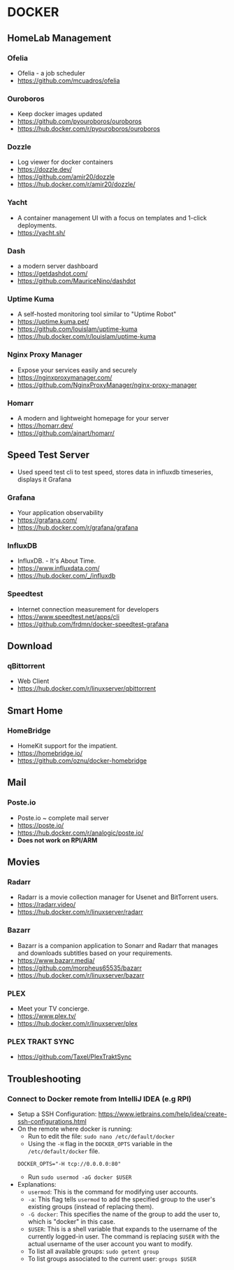 # DOCKER

## HomeLab Management

### Ofelia
* Ofelia - a job scheduler
* https://github.com/mcuadros/ofelia

### Ouroboros
* Keep docker images updated
* https://github.com/pyouroboros/ouroboros
* https://hub.docker.com/r/pyouroboros/ouroboros

### Dozzle
* Log viewer for docker containers
* https://dozzle.dev/
* https://github.com/amir20/dozzle
* https://hub.docker.com/r/amir20/dozzle/

### Yacht
* A container management UI with a focus on templates and 1-click deployments.
* https://yacht.sh/

### Dash
* a modern server dashboard
* https://getdashdot.com/
* https://github.com/MauriceNino/dashdot

### Uptime Kuma
* A self-hosted monitoring tool similar to "Uptime Robot"
* https://uptime.kuma.pet/
* https://github.com/louislam/uptime-kuma
* https://hub.docker.com/r/louislam/uptime-kuma

### Nginx Proxy Manager
* Expose your services easily and securely
* https://nginxproxymanager.com/
* https://github.com/NginxProxyManager/nginx-proxy-manager

### Homarr
* A modern and lightweight homepage for your server
* https://homarr.dev/
* https://github.com/ajnart/homarr/

## Speed Test Server

* Used speed test cli to test speed, stores data in influxdb timeseries, displays it Grafana

### Grafana
* Your application observability
* https://grafana.com/
* https://hub.docker.com/r/grafana/grafana

### InfluxDB
* InfluxDB. - It's About Time.
* https://www.influxdata.com/
* https://hub.docker.com/_/influxdb

### Speedtest
* Internet connection measurement for developers
* https://www.speedtest.net/apps/cli
* https://github.com/frdmn/docker-speedtest-grafana

## Download

### qBittorrent
* Web Client 
* https://hub.docker.com/r/linuxserver/qbittorrent

## Smart Home

### HomeBridge
* HomeKit support for the impatient.
* https://homebridge.io/
* https://github.com/oznu/docker-homebridge

## Mail

### Poste.io
* Poste.io ~ complete mail server
* https://poste.io/
* https://hub.docker.com/r/analogic/poste.io/
* **Does not work on RPI/ARM**

## Movies

### Radarr
* Radarr is a movie collection manager for Usenet and BitTorrent users.
* https://radarr.video/
* https://hub.docker.com/r/linuxserver/radarr


### Bazarr
* Bazarr is a companion application to Sonarr and Radarr that manages and downloads subtitles based on your requirements.
* https://www.bazarr.media/
* https://github.com/morpheus65535/bazarr
* https://hub.docker.com/r/linuxserver/bazarr

### PLEX
* Meet your TV concierge.
* https://www.plex.tv/
* https://hub.docker.com/r/linuxserver/plex

### PLEX TRAKT SYNC
* https://github.com/Taxel/PlexTraktSync


## Troubleshooting

### Connect to Docker remote from IntelliJ IDEA (e.g RPI)
 * Setup a SSH Configuration: https://www.jetbrains.com/help/idea/create-ssh-configurations.html
 * On the remote where docker is running:
   * Run to edit the file: `sudo nano /etc/default/docker`
   * Using the `-H` flag in the `DOCKER_OPTS` variable in the `/etc/default/docker` file.
    ````
    DOCKER_OPTS="-H tcp://0.0.0.0:80"
    ````
   * Run `sudo usermod -aG docker $USER`
 * Explanations:
   * `usermod`: This is the command for modifying user accounts.
   * `-a`: This flag tells `usermod` to add the specified group to the user's existing groups (instead of replacing them).
   * `-G docker`: This specifies the name of the group to add the user to, which is "docker" in this case.
   * `$USER`: This is a shell variable that expands to the username of the currently logged-in user. The command is replacing `$USER` with the actual username of the user account you want to modify.
   * To list all available groups: `sudo getent group`
   * To list groups associated to the current user: `groups $USER`
